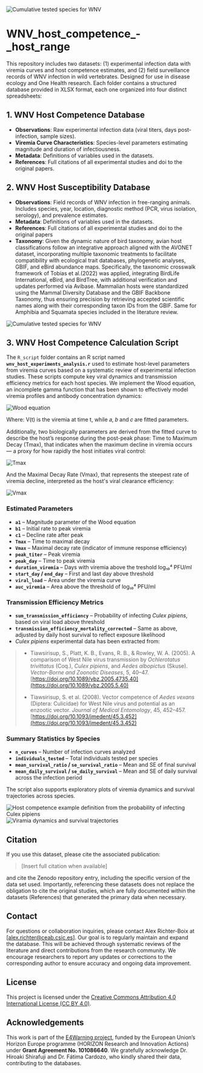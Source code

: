 ![Cumulative tested species for WNV](figures/WNV%20database%20logo.png)

# WNV_host_competence_-_host_range
This repository includes two datasets: (1) experimental infection data with viremia curves and host competence estimates, and (2) field surveillance records of WNV infection in wild vertebrates. Designed for use in disease ecology and One Health research. Each folder contains a structured database provided in XLSX format, each one organized into four distinct spreadsheets:

## 1. WNV Host Competence Database
- **Observations**: Raw experimental infection data (viral titers, days post-infection, sample sizes).
- **Viremia Curve Characteristics**: Species-level parameters estimating magnitude and duration of infectiousness.
- **Metadata**: Definitions of variables used in the datasets.
- **References**: Full citations of all experimental studies and doi to the original papers.

## 2. WNV Host Susceptibility Database
- **Observations**: Field records of WNV infection in free-ranging animals. Includes species, year, location, diagnostic method (PCR, virus isolation, serology), and prevalence estimates.
- **Metadata**: Definitions of variables used in the datasets.
- **References**: Full citations of all experimental studies and doi to the original papers
- **Taxonomy**: Given the dynamic nature of bird taxonomy, avian host classifications follow an integrative approach aligned with the AVONET dataset, incorporating multiple taxonomic treatments to facilitate compatibility with ecological trait databases, phylogenetic analyses, GBIF, and eBird abundance maps. Specifically, the taxonomic crosswalk framework of Tobias et al.(2022) was applied, integrating BirdLife International, eBird, and BirdTree, with additional verification and updates performed via Avibase. Mammalian hosts were standardized using the Mammal Diversity Database and the GBIF Backbone Taxonomy, thus ensuring precision by retrieving accepted scientific names along with their corresponding taxon IDs from the GBIF. Same for Amphibia and Squamata species included in the literature review.

![Cumulative tested species for WNV](figures/Zoorealms_tested.png)

## 3. WNV Host Competence Calculation Script

The `R_script` folder contains an R script named **`wnv_host_experiments_analysis.r`** used to estimate host-level parameters from viremia curves based on a systematic review of experimental infection studies. These scripts compute key viral dynamics and transmission efficiency metrics for each host species.  We implement the Wood equation, an incomplete gamma function that has been shown to effectively model viremia profiles and antibody concentration dynamics:

![Wood equation](figures/wood_equation.png)

Where:
V(t) is the viremia at time t, while 𝑎, 𝑏 and 𝑐 are fitted parameters.

Additionally, two biologically parameters are derived from the fitted curve to describe the host’s response during the post-peak phase: Time to Maximum Decay (Tmax), that indicates when the maximum decline in viremia occurs — a proxy for how rapidly the host initiates viral control:

![Tmax](figures/tmax_equation.png)

And the Maximal Decay Rate (Vmax), that represents the steepest rate of viremia decline, interpreted as the host's viral clearance efficiency:

![Vmax](figures/vmax_equation.png)

### Estimated Parameters
- **`a1`** – Magnitude parameter of the Wood equation  
- **`b1`** – Initial rate to peak viremia  
- **`c1`** – Decline rate after peak  
- **`Tmax`** – Time to maximal decay  
- **`Vmax`** – Maximal decay rate (indicator of immune response efficiency)  
- **`peak_titer`** – Peak viremia  
- **`peak_day`** – Time to peak viremia  
- **`duration_viremia`** – Days with viremia above the treshold log₁₀⁴ PFU/ml  
- **`start_day` / `end_day`** – First and last day above threshold  
- **`viral_load`** – Area under the viremia curve  
- **`auc_viremia`** – Area above the threshold of log₁₀⁴ PFU/ml  

### Transmission Efficiency Metrics
- **`sum_transmission_efficiency`** – Probability of infecting *Culex pipiens*, based on viral load above threshold  
- **`transmission_efficiency_mortality_corrected`** – Same as above, adjusted by daily host survival to reflect exposure likelihood
- *Culex pipiens* experimental data has been extracted from:

> - Tiawsirisup, S., Platt, K. B., Evans, R. B., & Rowley, W. A. (2005). A comparison of West Nile virus transmission by *Ochlerotatus trivittatus* (Coq.), *Culex pipiens*, and *Aedes albopictus* (Skuse). *Vector-Borne and Zoonotic Diseases*, 5, 40–47. [https://doi.org/10.1089/vbz.2005.4735.40](https://doi.org/10.1089/vbz.2005.5.40)
>
> - Tiawsirisup, S. et al. (2008). Vector competence of *Aedes vexans* (Diptera: Culicidae) for West Nile virus and potential as an enzootic vector. *Journal of Medical Entomology*, 45, 452–457. [https://doi.org/10.1093/jmedent/45.3.452](https://doi.org/10.1093/jmedent/45.3.452)

### Summary Statistics by Species
- **`n_curves`** – Number of infection curves analyzed  
- **`individuals_tested`** – Total individuals tested per species  
- **`mean_survival_ratio` / `se_survival_ratio`** – Mean and SE of final survival  
- **`mean_daily_survival` / `se_daily_survival`** – Mean and SE of daily survival across the infection period  

The script also supports exploratory plots of viremia dynamics and survival trajectories across species.

![Host competence example definition from the probability of infecting *Culex pipiens*](figures/Host%20competence.png)
![Viramia dynamics and survival trajectories](figures/mortality2.png)

## Citation

If you use this dataset, please cite the associated publication:

> [Insert full citation when available]


and cite the Zenodo repository entry, including the specific version of the data set used. Importantly, referencing these datasets does not replace the obligation to cite the original studies, which are fully documented within the datasets (References) that generated the primary data when necessary.

## Contact

For questions or collaboration inquiries, please contact Alex Richter-Boix at [alex.richter@ceab.csic.es].
Our goal is to regularly maintain and expand the database. This will be achieved through systematic reviews of the literature and direct contributions from the research community. We encourage researchers to report any updates or corrections to the corresponding author to ensure accuracy and ongoing data improvement.

## License

This project is licensed under the [Creative Commons Attribution 4.0 International License (CC BY 4.0)](https://creativecommons.org/licenses/by/4.0/).

## Acknowledgements

This work is part of the [E4Warning project](https://www.e4warning.eu), funded by the European Union’s Horizon Europe programme (HORIZON Research and Innovation Actions) under **Grant Agreement No. 101086640**. We gratefully acknowledge Dr. Hiroaki Shirafuji and Dr. Fátima Cardozo, who kindly shared their data, contributing to the databases.
